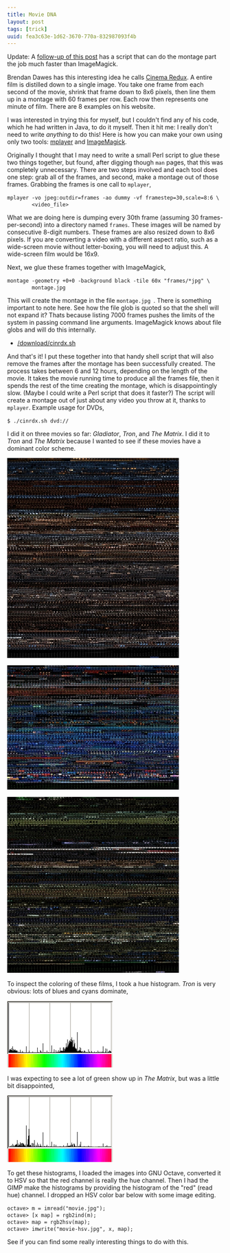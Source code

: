 ```yaml
---
title: Movie DNA
layout: post
tags: [trick]
uuid: fea3c63e-1d62-3670-770a-832987093f4b
---
```


Update: A [follow-up of this post][followup] has a script that can do
the montage part the job much faster than ImageMagick.

Brendan Dawes has this interesting idea he calls
[Cinema Redux][redux]. A entire film is distilled down to a single
image. You take one frame from each second of the movie, shrink that
frame down to 8x6 pixels, then line them up in a montage with 60
frames per row. Each row then represents one minute of film. There are
8 examples on his website.

I was interested in trying this for myself, but I couldn't find any of
his code, which he had written in Java, to do it myself. Then it hit
me: I really don't need to write *anything* to do this! Here is
how you can make your own using only two tools: [mplayer][mplayer] and
[ImageMagick][im].

Originally I thought that I may need to write a small Perl script to
glue these two things together, but found, after digging
though `man` pages, that this was completely
unnecessary. There are two steps involved and each tool does one step:
grab all of the frames, and second, make a montage out of those
frames. Grabbing the frames is one call to `mplayer`,

    mplayer -vo jpeg:outdir=frames -ao dummy -vf framestep=30,scale=8:6 \
            <video_file>

What we are doing here is dumping every 30th frame (assuming 30
frames-per-second) into a directory named `frames`. These
images will be named by consecutive 8-digit numbers. These frames are
also resized down to 8x6 pixels. If you are converting a video with a
different aspect ratio, such as a wide-screen movie without
letter-boxing, you will need to adjust this. A wide-screen film would
be 16x9.

Next, we glue these frames together with ImageMagick,

    montage -geometry +0+0 -background black -tile 60x "frames/*jpg" \
            montage.jpg

This will create the montage in the file `montage.jpg `.
There is something important to note here. See how the file glob is
quoted so that the shell will not expand it? Thats because listing
7000 frames pushes the limits of the system in passing command line
arguments. ImageMagick knows about file globs and will do this
internally.

* [/download/cinrdx.sh](/download/cinrdx.sh)

And that's it! I put these together into that handy shell script that
will also remove the frames after the montage has been successfully
created. The process takes between 6 and 12 hours, depending on the
length of the movie. It takes the movie running time to produce all
the frames file, then it spends the rest of the time creating the
montage, which is disappointingly slow. (Maybe I could write a Perl
script that does it faster?) The script will create a montage out of
just about any video you throw at it, thanks to `mplayer`. Example
usage for DVDs,

    $ ./cinrdx.sh dvd://

I did it on three movies so far: *Gladiator*, *Tron*, and *The
Matrix*. I did it to *Tron* and *The Matrix* because I wanted to see
if these movies have a dominant color scheme.

[![](/img/cinrdx/gladiator-thumb.jpg)](/img/cinrdx/gladiator.jpg)

[![](/img/cinrdx/tron-thumb.jpg)](/img/cinrdx/tron.jpg)

[![](/img/cinrdx/matrix-thumb.jpg)](/img/cinrdx/matrix.jpg)

To inspect the coloring of these films, I took a hue histogram. *Tron*
is very obvious: lots of blues and cyans dominate,

![](/img/cinrdx/tron-hist.png)

I was expecting to see a lot of green show up in *The Matrix*, but was
a little bit disappointed,

![](/img/cinrdx/matrix-hist.png)

To get these histograms, I loaded the images into GNU Octave,
converted it to HSV so that the red channel is really the hue channel.
Then I had the GIMP make the histograms by providing the histogram of
the "red" (read hue) channel. I dropped an HSV color bar below with
some image editing.

    octave> m = imread("movie.jpg");
    octave> [x map] = rgb2ind(m);
    octave> map = rgb2hsv(map);
    octave> imwrite("movie-hsv.jpg", x, map);

See if you can find some really interesting things to do with this.


[followup]: /blog/2007/12/26/
[redux]: http://www.brendandawes.com/sketches/redux/
[mplayer]: http://www.mplayerhq.hu/
[im]: http://www.imagemagick.org/
